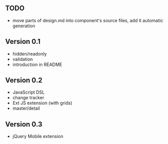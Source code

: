 ## TODO

* move parts of design.md into component's source files, add it automatic generation

## Version 0.1

* hidden/readonly
* validation
* introduction in README

## Version 0.2

* JavaScript DSL
* change tracker
* Ext JS extension (with grids)
* master/detail

## Version 0.3

* jQuery Mobile extension

